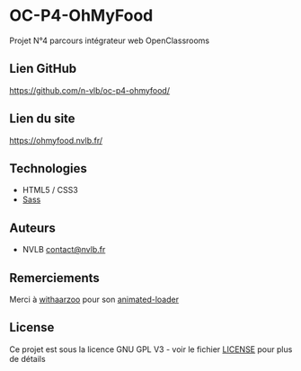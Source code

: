 # OC-P4-OhMyFood

Projet N°4 parcours intégrateur web OpenClassrooms

## Lien GitHub

https://github.com/n-vlb/oc-p4-ohmyfood/

## Lien du site

https://ohmyfood.nvlb.fr/

## Technologies

- HTML5 / CSS3
- [Sass](https://sass-lang.com/)

## Auteurs

- NVLB contact@nvlb.fr

## Remerciements

Merci à [withaarzoo](https://github.com/withaarzoo) pour son [animated-loader](https://github.com/withaarzoo/Animated-Loader)

## License

Ce projet est sous la licence GNU GPL V3 - voir le fichier [LICENSE](LICENSE) pour plus de détails
